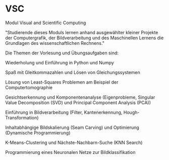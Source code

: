 # VSC
Modul Visual and Scientific Computing


"Studierende dieses Moduls lernen anhand ausgewählter kleiner Projekte der Computergrafik, der Bildverarbeitung und des Maschinellen Lernens die Grundlagen des wissenschaftlichen Rechnens."

Die Themen der Vorlesung und Übungsaufgaben sind:

Wiederholung und Einführung in Python und Numpy

Spaß mit Gleitkommazahlen und Lösen von Gleichungssystemen

Lösung von Least-Squares Problemen am Beispiel der Computertomographie

Gesichtserkennung und Komponentenanalyse (Eigenprobleme, Singular Value Decomposition (SVD) und Principal Component Analysis (PCA))

Einführung in Bildverarbeitung (Filter, Kantenerkennung, Hough-Transformation)

Inhaltabhängige Bildskalierung (Seam Carving) und Optimierung (Dynamische Programmierung)

K-Means-Clustering und Nächste-Nachbarn-Suche (KNN Search)

Programmierung eines Neuronalen Netze zur Bildklassifikation
